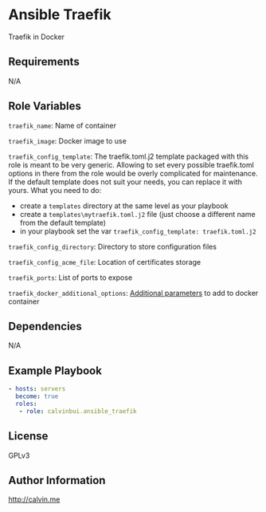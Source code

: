# Ansible Traefik

Traefik in Docker

##  Requirements

N/A

## Role Variables

`traefik_name`: Name of container

`traefik_image`: Docker image to  use

`traefik_config_template`: The traefik.toml.j2 template packaged with this role is meant to be very generic. Allowing to set every possible traefik.toml options in there from the role would be overly complicated for maintenance. If the default template does not suit your needs, you can replace it with yours. What you need to do:
* create a `templates` directory at the same level as your playbook
* create a `templates\mytraefik.toml.j2` file (just choose a different name from the default template)
* in your playbook set the var `traefik_config_template: traefik.toml.j2`

`traefik_config_directory`: Directory to store configuration files

`traefik_config_acme_file`: Location of certificates storage

`traefik_ports`: List of ports to expose

`traefik_docker_additional_options`: [Additional parameters](https://docs.ansible.com/ansible/latest/modules/docker_container_module.html) to add to docker container

## Dependencies

N/A

## Example Playbook

```yaml
- hosts: servers
  become: true
  roles:
   - role: calvinbui.ansible_traefik
```

## License

GPLv3

## Author Information

http://calvin.me
